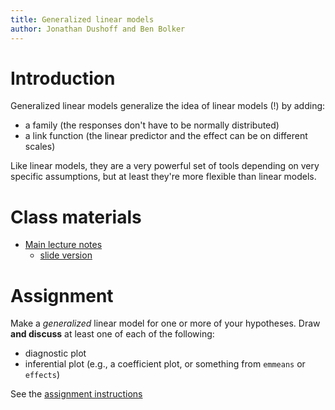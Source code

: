 ```yaml
---
title: Generalized linear models
author: Jonathan Dushoff and Ben Bolker
---
```


Introduction
============

Generalized linear models generalize the idea of linear models (!) by adding:

* a family (the responses don't have to be normally distributed)
* a link function (the linear predictor and the effect can be on different scales)

Like linear models, they are a very powerful set of tools depending on very specific assumptions, but at least they're more flexible than linear models.

Class materials
===============

-   [Main lecture notes](Generalized_linear_models.html)
    -   [slide version](Generalized_linear_models.slides.html)

Assignment
==========

Make a _generalized_ linear model for one or more of your hypotheses. 
Draw **and discuss** at least one of each of the following:

* diagnostic plot
* inferential plot (e.g., a coefficient plot, or something from `emmeans` or `effects`)

See the [assignment instructions](../admin/assignments.html)

